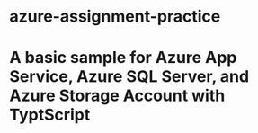 # azure-assignment-practice
# A basic sample for Azure App Service, Azure SQL Server, and Azure Storage Account with TyptScript
